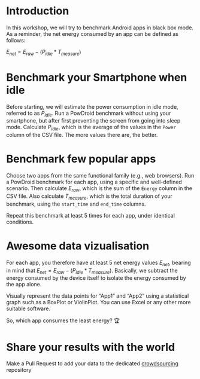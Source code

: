 # Introduction
In this workshop, we will try to benchmark Android apps in black box mode. As a reminder, the net energy consumed by an app can be defined as follows:

$E_{net} = E_{raw} - (P_{idle} \ast T_{measure})$

# Benchmark your Smartphone when idle

Before starting, we will estimate the power consumption in idle mode, referred to as $P_{idle}$. Run a PowDroid benchmark without using your smartphone, but after first preventing the screen from going into sleep mode. Calculate $P_{idle}$, which is the average of the values in the `Power` column of the CSV file. The more values there are, the better.

# Benchmark few popular apps

Choose two apps from the same functional family (e.g., web browsers). Run a PowDroid benchmark for each app, using a specific and well-defined scenario. Then calculate $E_{raw}$, which is the sum of the `Energy` column in the CSV file. Also calculate $T_{measure}$, which is the total duration of your benchmark, using the `start_time` and `end_time` columns. 

Repeat this benchmark at least 5 times for each app, under identical conditions.

# Awesome data vizualisation

For each app, you therefore have at least 5 net energy values $E_{net}$, bearing in mind that $E_{net} = E_{raw} - (P_{idle} \ast T_{measure})$. Basically, we subtract the energy consumed by the device itself to isolate the energy consumed by the app alone.

Visually represent the data points for “App1” and “App2” using a statistical graph such as a BoxPlot or ViolinPlot. You can use Excel or any other more suitable software.

So, which app consumes the least energy? 🏆


# Share your results with the world

Make a Pull Request to add your data to the dedicated [crowdsourcing](../crowdsourcing/) repository
